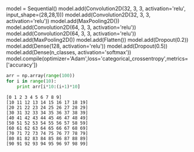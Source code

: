 
model = Sequential()
model.add(Convolution2D(32, 3, 3, activation='relu', input_shape=(28,28,1)))
model.add(Convolution2D(32, 3, 3, activation='relu'))
model.add(MaxPooling2D())
model.add(Convolution2D(64, 3, 3, activation='relu'))
model.add(Convolution2D(64, 3, 3, activation='relu'))
model.add(MaxPooling2D())
model.add(Flatten())
model.add(Dropout(0.2))
model.add(Dense(128, activation='relu'))
model.add(Dropout(0.5))
model.add(Dense(n_classes, activation='softmax'))
model.compile(optimizer='Adam',loss='categorical_crossentropy',metrics=['accuracy'])


```python
arr = np.array(range(100))
for i in range(10):
    print arr[i*10:(i+1)*10]
```

```text
[0 1 2 3 4 5 6 7 8 9]
[10 11 12 13 14 15 16 17 18 19]
[20 21 22 23 24 25 26 27 28 29]
[30 31 32 33 34 35 36 37 38 39]
[40 41 42 43 44 45 46 47 48 49]
[50 51 52 53 54 55 56 57 58 59]
[60 61 62 63 64 65 66 67 68 69]
[70 71 72 73 74 75 76 77 78 79]
[80 81 82 83 84 85 86 87 88 89]
[90 91 92 93 94 95 96 97 98 99]
```

















